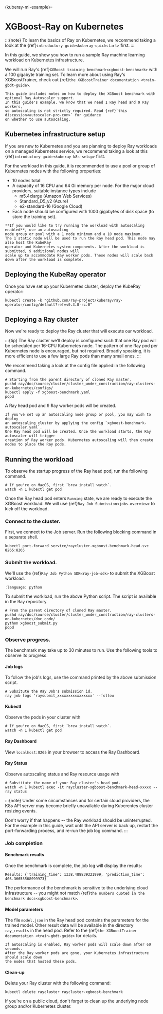 (kuberay-ml-example)=

# XGBoost-Ray on Kubernetes

:::{note}
To learn the basics of Ray on Kubernetes, we recommend taking a look
at the {ref}`introductory guide<kuberay-quickstart>` first.
:::


In this guide, we show you how to run a sample Ray machine learning
workload on Kubernetes infrastructure.

We will run Ray's {ref}`XGBoost training benchmark<xgboost-benchmark>` with a 100 gigabyte training set.
To learn more about using Ray's XGBoostTrainer, check out {ref}`the XGBoostTrainer documentation <train-gbdt-guide>`.

```{admonition} Optional: Autoscaling
This guide includes notes on how to deploy the XGBoost benchmark with optional Ray Autoscaler support.
In this guide's example, we know that we need 1 Ray head and 9 Ray workers,
so autoscaling is not strictly required. Read {ref}`this discussion<autoscaler-pro-con>` for guidance
on whether to use autoscaling.
```

## Kubernetes infrastructure setup

If you are new to Kubernetes and you are planning to deploy Ray workloads on a managed
Kubernetes service, we recommend taking a look at this {ref}`introductory guide<kuberay-k8s-setup>`
first.

For the workload in this guide, it is recommended to use a pool or group of Kubernetes nodes
with the following properties:
- 10 nodes total
- A capacity of 16 CPU and 64 Gi memory per node. For the major cloud providers, suitable instance types include
    * m5.4xlarge (Amazon Web Services)
    * Standard_D5_v2 (Azure)
    * e2-standard-16 (Google Cloud)
- Each node should be configured with 1000 gigabytes of disk space (to store the training set).

```{admonition} Optional: Set up an autoscaling node pool
**If you would like to try running the workload with autoscaling enabled**, use an autoscaling
node group or pool with a 1 node minimum and a 10 node maximum.
The 1 static node will be used to run the Ray head pod. This node may also host the KubeRay
operator and Kubernetes system components. After the workload is submitted, 9 additional nodes will
scale up to accommodate Ray worker pods. These nodes will scale back down after the workload is complete.
```

## Deploying the KubeRay operator

Once you have set up your Kubernetes cluster, deploy the KubeRay operator:
```shell
kubectl create -k "github.com/ray-project/kuberay/ray-operator/config/default?ref=v0.3.0-rc.0"
```

## Deploying a Ray cluster

Now we're ready to deploy the Ray cluster that will execute our workload.

:::{tip}
The Ray cluster we'll deploy is configured such that one Ray pod will be scheduled
per 16-CPU Kubernetes node. The pattern of one Ray pod per Kubernetes node is encouraged, but not required.
Broadly speaking, it is more efficient to use a few large Ray pods than many small ones.
:::

We recommend taking a look at the config file applied in the following command.
```shell
# Starting from the parent directory of cloned Ray master,
pushd ray/doc/source/cluster/cluster_under_construction/ray-clusters-on-kubernetes/configs/
kubectl apply -f xgboost-benchmark.yaml
popd
```

A Ray head pod and 9 Ray worker pods will be created.


```{admonition} Optional: Deploying an autoscaling Ray cluster
If you've set up an autoscaling node group or pool, you may wish to deploy
an autoscaling cluster by applying the config `xgboost-benchmark-autoscaler.yaml`.
One Ray head pod will be created. Once the workload starts, the Ray autoscaler will trigger
creation of Ray worker pods. Kubernetes autoscaling will then create nodes to place the Ray pods.
```

## Running the workload

To observe the startup progress of the Ray head pod, run the following command.

```shell
# If you're on MacOS, first `brew install watch`.
watch -n 1 kubectl get pod
```

Once the Ray head pod enters `Running` state, we are ready to execute the XGBoost workload.
We will use {ref}`Ray Job Submission<jobs-overview>` to kick off the workload.

### Connect to the cluster.

First, we connect to the Job server. Run the following blocking command
in a separate shell.
```shell
kubectl port-forward service/raycluster-xgboost-benchmark-head-svc 8265:8265
```

### Submit the workload.

We'll use the {ref}`Ray Job Python SDK<ray-job-sdk>` to submit the XGBoost workload.

```{literalinclude} ../doc_code/xgboost_submit.py
:language: python
```

To submit the workload, run the above Python script.
The script is available in the Ray repository.

```shell
# From the parent directory of cloned Ray master.
pushd ray/doc/source/cluster/cluster_under_construction/ray-clusters-on-kubernetes/doc_code/
python xgboost_submit.py
popd
```

### Observe progress.

The benchmark may take up to 30 minutes to run.
Use the following tools to observe its progress.

#### Job logs

To follow the job's logs, use the command printed by the above submission script.
```shell
# Subsitute the Ray Job's submission id.
ray job logs 'raysubmit_xxxxxxxxxxxxxxxx' --follow
```

#### Kubectl

Observe the pods in your cluster with
```shell
# If you're on MacOS, first `brew install watch`.
watch -n 1 kubectl get pod
```

#### Ray Dashboard

View `localhost:8265` in your browser to access the Ray Dashboard.

#### Ray Status

Observe autoscaling status and Ray resource usage with
```shell
# Substitute the name of your Ray cluster's head pod.
watch -n 1 kubectl exec -it raycluster-xgboost-benchmark-head-xxxxx -- ray status
```

:::{note}
Under some circumstances and for certain cloud providers,
the K8s API server may become briefly unavailable during Kuberentes
cluster resizing events.

Don't worry if that happens -- the Ray workload should be uninterrupted.
For the example in this guide, wait until the API server is back up, restart the port-forwarding process,
and re-run the job log command.
:::

### Job completion

#### Benchmark results

Once the benchmark is complete, the job log will display the results:

```
Results: {'training_time': 1338.488839321999, 'prediction_time': 403.36653568099973}
```

The performance of the benchmark is sensitive to the underlying cloud infrastructure --
you might not match {ref}`the numbers quoted in the benchmark docs<xgboost-benchmark>`.

#### Model parameters
The file `model.json` in the Ray head pod contains the parameters for the trained model.
Other result data will be available in the directory `ray_results` in the head pod.
Refer to the {ref}`the XGBoostTrainer documentation <train-gbdt-guide>` for details.

```{admonition} Scale-down
If autoscaling is enabled, Ray worker pods will scale down after 60 seconds.
After the Ray worker pods are gone, your Kubernetes infrastructure should scale down
the nodes that hosted these pods.
```

#### Clean-up
Delete your Ray cluster with the following command:
```shell
kubectl delete raycluster raycluster-xgboost-benchmark
```
If you're on a public cloud, don't forget to clean up the underlying
node group and/or Kubernetes cluster.
